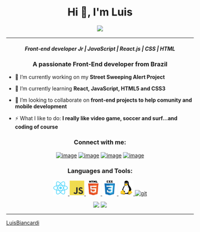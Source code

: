 <h1 align="center">Hi 👋, I'm Luis</h1>
<p align="center">
  <a href="https://github.com/DenverCoder1/readme-typing-svg"><img src="https://readme-typing-svg.herokuapp.com?lines=Computer+Science+Student;Competitive+Programmer;&center=true&height=50"></a>
</p>
<hr/>
<h5 align="center"> Front-end developer Jr | JavaScript | React.js | CSS | HTML </h5>
<h3 align="center">A passionate Front-End developer from Brazil</h3>

- 🔭 I’m currently working on my **Street Sweeping Alert Project**

- 👀 I’m currently learning **React, JavaScript, HTML5 and CSS3**

- 👯 I’m looking to collaborate on **front-end projects to help comunity and mobile development**

<!-- - 📫 How to reach me: **brantlauro@gmail.com** -->

- ⚡ What I like to do: **I really like video game, soccer and surf...and coding of course**

<h3 align="center">Connect with me:</h3>
<div align="center">

[![image](https://img.shields.io/badge/LinkedIn-0077B5?style=for-the-badge&logo=linkedin&logoColor=white)](https://www.linkedin.com/in/luis-biancardi/)
[![image](https://img.shields.io/badge/Instagram-E4405F?style=for-the-badge&logo=instagram&logoColor=white)](https://www.instagram.com/luis_biancardi/)
[![image](https://img.shields.io/badge/Portfolio-100000?style=for-the-badge&logoColor=white)](https://lbiancardi.github.io/biancardi/)
[![image](https://img.shields.io/badge/Gmail-D14836?style=for-the-badge&logo=gmail&logoColor=white)](mailto:luisfbiancardi@gmail.com)
  
</div>

<h3 align="center">Languages and Tools:</h3>

<p align="center"> 
    <a href="https://reactjs.org/" target="_blank"> 
    <img src="https://raw.githubusercontent.com/devicons/devicon/master/icons/react/react-original.svg" alt="react" width="40" height="40"/> 
  </a>  
  <a href="https://developer.mozilla.org/en-US/docs/Web/JavaScript" target="_blank"> 
    <img src="https://raw.githubusercontent.com/devicons/devicon/master/icons/javascript/javascript-original.svg" alt="javascript" width="40" height="40"/> 
  </a> 
  <a href="https://www.w3.org/html/" target="_blank"> 
    <img src="https://raw.githubusercontent.com/devicons/devicon/master/icons/html5/html5-original-wordmark.svg" alt="html5" width="40" height="40"/> 
  </a>
  <a href="https://www.w3schools.com/css/" target="_blank"> 
    <img src="https://raw.githubusercontent.com/devicons/devicon/master/icons/css3/css3-original-wordmark.svg" alt="css3" width="40" height="40"/> 
  </a> 
  <a href="https://www.linux.org/" target="_blank"> 
    <img src="https://raw.githubusercontent.com/devicons/devicon/master/icons/linux/linux-original.svg" alt="linux" width="40" height="40"/> 
  </a> 
  <a href="https://git-scm.com/" target="_blank"> 
    <img src="https://www.vectorlogo.zone/logos/git-scm/git-scm-icon.svg" alt="git" width="40" height="40"/> 
  </a>
</p>

<p align= "center">
  <img height= "150" src="https://github-readme-stats.vercel.app/api?username=LBiancardi&theme=react&show_icons=true&include_all_commits=true" />
  <img height= "150" src="https://github-readme-stats.vercel.app/api/top-langs/?username=LBiancardi&theme=react&layout=compact" />
</p>

------

[LuisBiancardi](https://github.com/LBiancardi)
